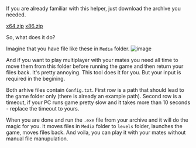 If you are already familiar with this helper, just download the archive you needed.

[x64.zip](https://github.com/user-attachments/files/16862971/x64.zip)
[x86.zip](https://github.com/user-attachments/files/16862965/x86.zip)

So, what does it do?

Imagine that you have file like these in `Media` folder.
![image](https://github.com/user-attachments/assets/15f726a8-0b27-4d92-aaa3-a59b02c33f80)

And if you want to play multiplayer with your mates you need all time to move them from this folder before running the game and then return your files back. It's pretty annoying. This tool does it for you. But your input is required in the begining.

Both arhive files contain `Config.txt`. First row is a path that should lead to the game folder only (there is already an example path). Second row is a timeout, if your PC runs game pretty slow and it takes more than 10 seconds - replace the timeout to yours.

When you are done and run the `.exe` file from your archive and it will do the magic for you. It moves files in `Media` folder to `levels` folder, launches the game, moves files back. And voila, you can play it with your mates without manual file manupulation.
